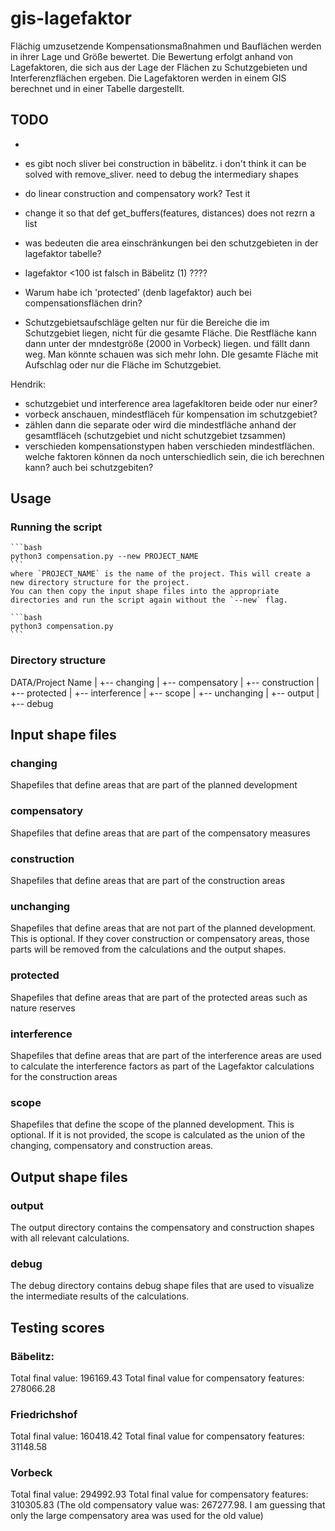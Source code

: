 # gis-lagefaktor

Flächig umzusetzende Kompensationsmaßnahmen und Bauflächen werden in ihrer Lage und Größe bewertet. Die Bewertung erfolgt anhand von Lagefaktoren, die sich aus der Lage der Flächen zu Schutzgebieten und Interferenzflächen ergeben. Die Lagefaktoren werden in einem GIS berechnet und in einer Tabelle dargestellt.

## TODO

-
- es gibt noch sliver bei construction in bäbelitz. i don't think it can be solved with remove_sliver. need to debug the intermediary shapes
- do linear construction and compensatory work? Test it
- change it so that def get_buffers(features, distances) does not rezrn a list
- was bedeuten die area einschränkungen bei den schutzgebieten in der lagefaktor tabelle?
- lagefaktor <100 ist falsch in Bäbelitz (1) ????

- Warum habe ich 'protected' (denb lagefaktor) auch bei compensationsflächen drin?
- Schutzgebietsaufschläge gelten nur für die Bereiche die im Schutzgebiet liegen, nicht für die gesamte Fläche.
  Die Restfläche kann dann unter der mndestgröße (2000 in Vorbeck) liegen. und fällt dann weg. Man könnte schauen was sich mehr lohn. DIe gesamte Fläche mit Aufschlag oder nur die Fläche im Schutzgebiet.

Hendrik:

- schutzgebiet und interference area lagefakltoren beide oder nur einer?
- vorbeck anschauen, mindestfläceh für kompensation im schutzgebiet?
- zählen dann die separate oder wird die mindestfläche anhand der gesamtfläceh (schutzgebiet und nicht schutzgebiet tzsammen)
- verschieden kompensationstypen haben verschieden mindestflächen. welche faktoren können da noch unterschiedlich sein, die ich berechnen kann? auch bei schutzgebiten?

## Usage

### Running the script

    ```bash
    python3 compensation.py --new PROJECT_NAME
    ```
    where `PROJECT_NAME` is the name of the project. This will create a new directory structure for the project.
    You can then copy the input shape files into the appropriate directories and run the script again without the `--new` flag.

    ```bash
    python3 compensation.py
    ```

### Directory structure

DATA/Project Name
|
+-- changing
|
+-- compensatory
|
+-- construction
|
+-- protected
|
+-- interference
|
+-- scope
|
+-- unchanging
|
+-- output
|
+-- debug

## Input shape files

### changing

Shapefiles that define areas that are part of the planned development

### compensatory

Shapefiles that define areas that are part of the compensatory measures

### construction

Shapefiles that define areas that are part of the construction areas

### unchanging

Shapefiles that define areas that are not part of the planned development. This is optional. If they cover construction or compensatory areas, those parts will be removed from the calculations and the output shapes.

### protected

Shapefiles that define areas that are part of the protected areas such as nature reserves

### interference

Shapefiles that define areas that are part of the interference areas are used to calculate the interference factors as part of the Lagefaktor calculations for the construction areas

### scope

Shapefiles that define the scope of the planned development. This is optional. If it is not provided, the scope is calculated as the union of the changing, compensatory and construction areas.

## Output shape files

### output

The output directory contains the compensatory and construction shapes with all relevant calculations.

### debug

The debug directory contains debug shape files that are used to visualize the intermediate results of the calculations.

## Testing scores

### Bäbelitz:

Total final value: 196169.43
Total final value for compensatory features: 278066.28

### Friedrichshof

Total final value: 160418.42
Total final value for compensatory features: 31148.58

### Vorbeck

Total final value: 294992.93
Total final value for compensatory features: 310305.83
(The old compensatory value was: 267277.98. I am guessing that only the large compensatory area was used for the old value)
